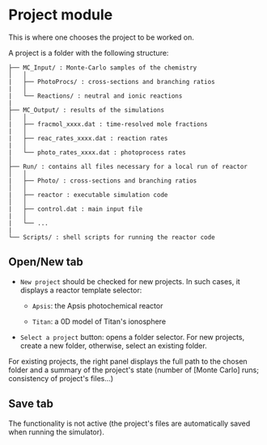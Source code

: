 # __Project__ module

This is where one chooses the project to be worked on. 

A project is a folder with the following structure:

```
├── MC_Input/ : Monte-Carlo samples of the chemistry 
│   │
|   ├── PhotoProcs/ : cross-sections and branching ratios
|   │
|   └── Reactions/ : neutral and ionic reactions
|
├── MC_Output/ : results of the simulations 
│   │
|   ├── fracmol_xxxx.dat : time-resolved mole fractions
|   │
|   ├── reac_rates_xxxx.dat : reaction rates
|   │
|   └── photo_rates_xxxx.dat : photoprocess rates
│
├── Run/ : contains all files necessary for a local run of reactor
│   │
|   ├── Photo/ : cross-sections and branching ratios
│   │
|   ├── reactor : executable simulation code
│   │
|   ├── control.dat : main input file
|   │
|   └── ...
|
└── Scripts/ : shell scripts for running the reactor code

```


## __Open/New__ tab

* `New project` should be checked for new projects. 
In such cases, it displays a reactor template selector:

    + `Apsis`: the Apsis photochemical reactor
    
    + `Titan`: a 0D model of Titan's ionosphere

* `Select a project` button: opens a folder selector. 
For new projects, create a new folder, otherwise, 
select an existing folder.

For existing projects, the right panel displays the full path
to the chosen folder and a summary of the project's state
(number of [Monte Carlo] runs; consistency of project's files...)

## __Save__ tab

The functionality is not active (the project's files are 
automatically saved when running the simulator).

